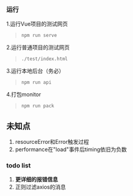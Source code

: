 
### 运行
1.运行Vue项目的测试网页
>```npm run serve```

2.运行普通项目的测试网页
>```./test/index.html```

3.运行本地后台（务必）
>```npm run api```

4.打包monitor
>```npm run pack```

## 未知点
1. resourceError和Error触发过程
1. performance在"load"事件后timing依旧为负数

### todo list
1. **更详细的报错信息**
1. 正则过滤axios的消息



